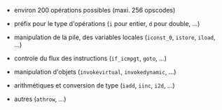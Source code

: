 
* environ 200 opérations possibles (maxi. 256 opscodes)
* préfix pour le type d'opérations (`i` pour entier, `d` pour double, ...)


* manipulation de la pile, des variables locales (`iconst_0`, `istore`, `iload`, ...)
* controle du flux des instructions (`if_icmpgt`, `goto`, ...)
* manipulation d'objets (`invokevirtual`, `invokedynamic`, ...)
* arithmétiques et conversion de type (`iadd`, `iinc`, `i2d`, ...)
* autres (`athrow`, ...)